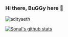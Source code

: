 ### Hi there, BuGGy here 🙋

<img src="https://komarev.com/ghpvc/?username=adityaeth&style=flat-square" alt="adityaeth" /><br>

[![Sonal's github stats](https://github-readme-stats.vercel.app/api?username=adityaeth)](https://github.com/adityaeth)
